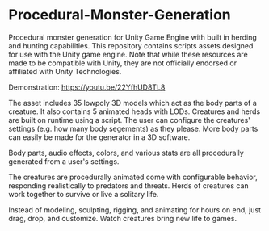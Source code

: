 # Procedural-Monster-Generation
Procedural monster generation for Unity Game Engine with built in herding and hunting capabilities. This repository contains scripts assets designed for use with the Unity game engine. Note that while these resources are made to be compatible with Unity, they are not officially endorsed or affiliated with Unity Technologies.

Demonstration: https://youtu.be/22YfhUD8TL8

The asset includes 35 lowpoly 3D models which act as the body parts of a creature. It also contains 5 animated heads with LODs. Creatures and herds are built on runtime using a script. The user can configure the creatures' settings (e.g. how many body segements) as they please. More body parts can easily be made for the generator in a 3D software. 

Body parts, audio effects, colors, and various stats are all procedurally generated from a user's settings. 

The creatures are procedurally animated come with configurable behavior, responding realistically to predators and threats. Herds of creatures can work together to survive or live a solitary life.

Instead of modeling, sculpting, rigging, and animating for hours on end, just drag, drop, and customize. Watch creatures bring new life to games.

